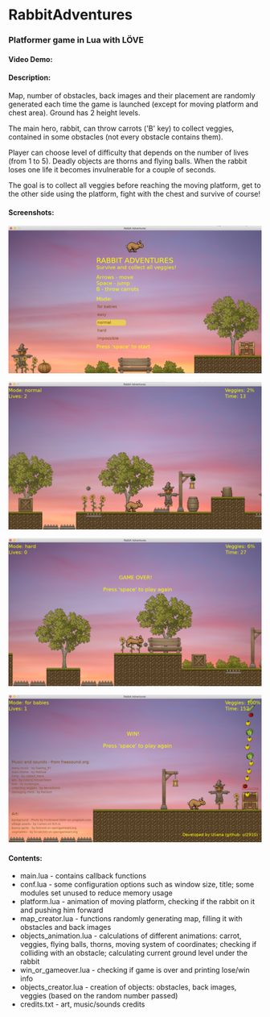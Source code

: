 # RabbitAdventures
### Platformer game in Lua with LÖVE

#### Video Demo:  <URL HERE>
#### Description:
Map, number of obstacles, back images and their placement are randomly generated each time the game is launched (except for moving platform and chest area). Ground has 2 height levels. 
  
The main hero, rabbit, can throw carrots ('B' key) to collect veggies, contained in some obstacles (not every obstacle contains them). 
  
Player can choose level of difficulty that depends on the number of lives (from 1 to 5). Deadly objects are thorns and flying balls. When the rabbit loses one life it becomes invulnerable for a couple of seconds. 
  
The goal is to collect all veggies before reaching the moving platform, get to the other side using the platform, fight with the chest and survive of course! 
  
#### Screenshots:

![StarterScreen](screenshots/StarterScreen.png)

![GameplayScreen](screenshots/GameplayScreen.png)

![GameOverScreen](screenshots/GameOverScreen.png)

![WinScreen](screenshots/WinScreen.png)
  
#### Contents:
- main.lua - contains callback functions		
- conf.lua - some configuration options such as window size, title; some modules set unused to reduce memory usage
- platform.lua - animation of moving platform, checking if the rabbit on it and pushing him forward	
- map_creator.lua - functions randomly generating map, filling it with obstacles and back images
- objects_animation.lua	- calculations of different animations: carrot, veggies, flying balls, thorns, moving system of coordinates; checking if colliding with an obstacle; calculating current ground level under the rabbit
- win_or_gameover.lua - checking if game is over and printing lose/win info
- objects_creator.lua - creation of objects: obstacles, back images, veggies (based on the random number passed)
- credits.txt - art, music/sounds credits
